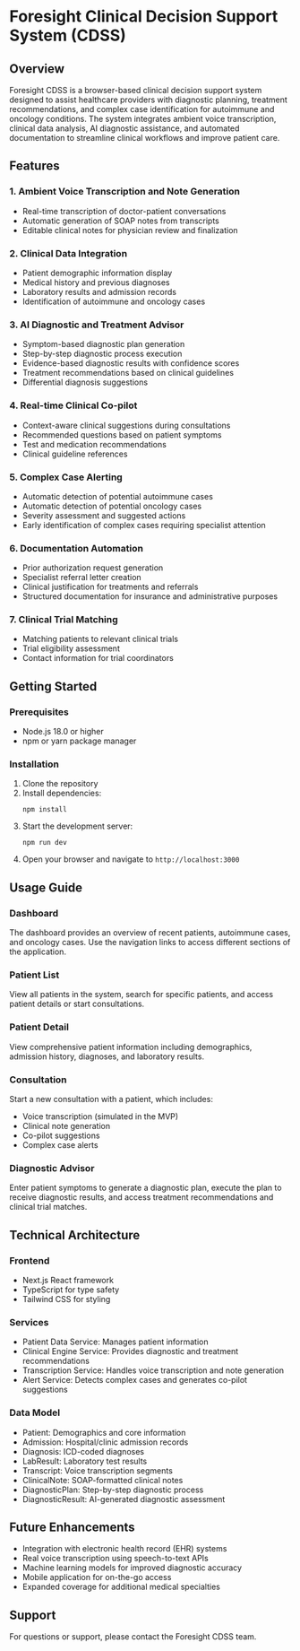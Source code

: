 # Foresight Clinical Decision Support System (CDSS)

## Overview

Foresight CDSS is a browser-based clinical decision support system designed to assist healthcare providers with diagnostic planning, treatment recommendations, and complex case identification for autoimmune and oncology conditions. The system integrates ambient voice transcription, clinical data analysis, AI diagnostic assistance, and automated documentation to streamline clinical workflows and improve patient care.

## Features

### 1. Ambient Voice Transcription and Note Generation
- Real-time transcription of doctor-patient conversations
- Automatic generation of SOAP notes from transcripts
- Editable clinical notes for physician review and finalization

### 2. Clinical Data Integration
- Patient demographic information display
- Medical history and previous diagnoses
- Laboratory results and admission records
- Identification of autoimmune and oncology cases

### 3. AI Diagnostic and Treatment Advisor
- Symptom-based diagnostic plan generation
- Step-by-step diagnostic process execution
- Evidence-based diagnostic results with confidence scores
- Treatment recommendations based on clinical guidelines
- Differential diagnosis suggestions

### 4. Real-time Clinical Co-pilot
- Context-aware clinical suggestions during consultations
- Recommended questions based on patient symptoms
- Test and medication recommendations
- Clinical guideline references

### 5. Complex Case Alerting
- Automatic detection of potential autoimmune cases
- Automatic detection of potential oncology cases
- Severity assessment and suggested actions
- Early identification of complex cases requiring specialist attention

### 6. Documentation Automation
- Prior authorization request generation
- Specialist referral letter creation
- Clinical justification for treatments and referrals
- Structured documentation for insurance and administrative purposes

### 7. Clinical Trial Matching
- Matching patients to relevant clinical trials
- Trial eligibility assessment
- Contact information for trial coordinators

## Getting Started

### Prerequisites
- Node.js 18.0 or higher
- npm or yarn package manager

### Installation
1. Clone the repository
2. Install dependencies:
   ```
   npm install
   ```
3. Start the development server:
   ```
   npm run dev
   ```
4. Open your browser and navigate to `http://localhost:3000`

## Usage Guide

### Dashboard
The dashboard provides an overview of recent patients, autoimmune cases, and oncology cases. Use the navigation links to access different sections of the application.

### Patient List
View all patients in the system, search for specific patients, and access patient details or start consultations.

### Patient Detail
View comprehensive patient information including demographics, admission history, diagnoses, and laboratory results.

### Consultation
Start a new consultation with a patient, which includes:
- Voice transcription (simulated in the MVP)
- Clinical note generation
- Co-pilot suggestions
- Complex case alerts

### Diagnostic Advisor
Enter patient symptoms to generate a diagnostic plan, execute the plan to receive diagnostic results, and access treatment recommendations and clinical trial matches.

## Technical Architecture

### Frontend
- Next.js React framework
- TypeScript for type safety
- Tailwind CSS for styling

### Services
- Patient Data Service: Manages patient information
- Clinical Engine Service: Provides diagnostic and treatment recommendations
- Transcription Service: Handles voice transcription and note generation
- Alert Service: Detects complex cases and generates co-pilot suggestions

### Data Model
- Patient: Demographics and core information
- Admission: Hospital/clinic admission records
- Diagnosis: ICD-coded diagnoses
- LabResult: Laboratory test results
- Transcript: Voice transcription segments
- ClinicalNote: SOAP-formatted clinical notes
- DiagnosticPlan: Step-by-step diagnostic process
- DiagnosticResult: AI-generated diagnostic assessment

## Future Enhancements
- Integration with electronic health record (EHR) systems
- Real voice transcription using speech-to-text APIs
- Machine learning models for improved diagnostic accuracy
- Mobile application for on-the-go access
- Expanded coverage for additional medical specialties

## Support
For questions or support, please contact the Foresight CDSS team.
